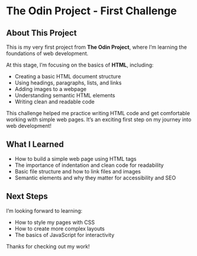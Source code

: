 # The Odin Project - First Challenge

## About This Project

This is my very first project from **The Odin Project**, where I’m learning the foundations of web development.

At this stage, I’m focusing on the basics of **HTML**, including:

- Creating a basic HTML document structure
- Using headings, paragraphs, lists, and links
- Adding images to a webpage
- Understanding semantic HTML elements
- Writing clean and readable code

This challenge helped me practice writing HTML code and get comfortable working with simple web pages. It’s an exciting first step on my journey into web development!

## What I Learned

- How to build a simple web page using HTML tags
- The importance of indentation and clean code for readability
- Basic file structure and how to link files and images
- Semantic elements and why they matter for accessibility and SEO

## Next Steps

I’m looking forward to learning:

- How to style my pages with CSS
- How to create more complex layouts
- The basics of JavaScript for interactivity

Thanks for checking out my work!